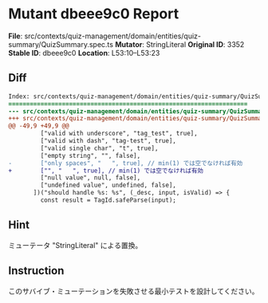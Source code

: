 # Mutant dbeee9c0 Report

**File**: src/contexts/quiz-management/domain/entities/quiz-summary/QuizSummary.spec.ts
**Mutator**: StringLiteral
**Original ID**: 3352
**Stable ID**: dbeee9c0
**Location**: L53:10–L53:23

## Diff

```diff
Index: src/contexts/quiz-management/domain/entities/quiz-summary/QuizSummary.spec.ts
===================================================================
--- src/contexts/quiz-management/domain/entities/quiz-summary/QuizSummary.spec.ts	original
+++ src/contexts/quiz-management/domain/entities/quiz-summary/QuizSummary.spec.ts	mutated #3352
@@ -49,9 +49,9 @@
         ["valid with underscore", "tag_test", true],
         ["valid with dash", "tag-test", true],
         ["valid single char", "t", true],
         ["empty string", "", false],
-        ["only spaces", "   ", true], // min(1) では空でなければ有効
+        ["", "   ", true], // min(1) では空でなければ有効
         ["null value", null, false],
         ["undefined value", undefined, false],
       ])("should handle %s: %s", (_desc, input, isValid) => {
         const result = TagId.safeParse(input);
```

## Hint

ミューテータ "StringLiteral" による置換。

## Instruction

このサバイブ・ミューテーションを失敗させる最小テストを設計してください。
